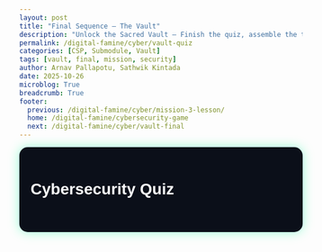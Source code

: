```yaml
---
layout: post
title: "Final Sequence — The Vault"
description: "Unlock the Sacred Vault — Finish the quiz, assemble the three code fragments, authenticate, and retrieve the Sacred Page."
permalink: /digital-famine/cyber/vault-quiz
categories: [CSP, Submodule, Vault]
tags: [vault, final, mission, security]
author: Arnav Pallapotu, Sathwik Kintada
date: 2025-10-26
microblog: True
breadcrumb: True
footer:
  previous: /digital-famine/cyber/mission-3-lesson/
  home: /digital-famine/cybersecurity-game
  next: /digital-famine/cyber/vault-final
---
```

<style>
.quiz-container {
  max-width: 700px;
  margin: auto;
  background: #0b0f19;
  padding: 20px;
  border-radius: 15px;
  color: white;
  font-family: "Poppins", sans-serif;
  box-shadow: 0 0 20px rgba(0, 255, 150, 0.4);
}
.question {
  font-size: 1.2em;
  margin-bottom: 20px;
}
.options button {
  display: block;
  width: 100%;
  margin: 8px 0;
  padding: 12px;
  border: none;
  border-radius: 10px;
  background-color: #1c2333;
  color: white;
  font-size: 1em;
  transition: 0.2s;
}
.options button:hover {
  background-color: #2b3247;
  cursor: pointer;
}
.feedback {
  margin-top: 15px;
  font-size: 1em;
  padding: 10px;
  border-radius: 8px;
}
.correct {
  background: #145a32;
}
.wrong {
  background: #641e16;
}
.next-btn {
  margin-top: 20px;
  padding: 10px 20px;
  background: #00ff99;
  color: black;
  border: none;
  border-radius: 10px;
  font-weight: bold;
  cursor: pointer;
}
.progress {
  margin-bottom: 15px;
  text-align: center;
  color: #00ff99;
}
.retry-btn {
  background: #ff4444;
  color: white;
  padding: 10px 20px;
  border: none;
  border-radius: 8px;
  cursor: pointer;
  margin-top: 15px;
}
.retry-btn:hover {
  background: #ff6666;
}
.hint {
  background: rgba(0, 255, 150, 0.1);
  color: #00ff99;
  padding: 10px;
  border-radius: 8px;
  margin-top: 10px;
}
</style>

<div class="quiz-container">
  <h1>Cybersecurity Quiz</h1>
  <div class="progress" id="progress"></div>
  <div id="quiz-content">
    <div class="question" id="question"></div>
    <div class="options" id="options"></div>
    <div id="feedback" class="feedback"></div>
    <button class="next-btn" id="next-btn" style="display:none;">Next Question</button>
  </div>
</div>

<script>
const questions = [
  // Mission 1
  {question:"What is a database schema?",options:["The actual data stored in tables","A blueprint defining table structure, columns, and constraints","A backup file of the database","The SQL queries used to retrieve data"],correct:1,hint:"Think about blueprints and architectural plans.",mission:1,lessonUrl:"/digital-famine/cyber/submodule_1"},
  {question:"Which constraint uniquely identifies each record in a table?",options:["NOT NULL","PRIMARY KEY","UNIQUE","FOREIGN KEY"],correct:1,hint:"Every table needs one to identify rows.",mission:1,lessonUrl:"/digital-famine/cyber/submodule_1"},
  {question:"What does a FOREIGN KEY do in the earth_base.db?",options:["Encrypts sensitive data","Links two tables by referencing another table's PRIMARY KEY","Makes queries run faster","Prevents duplicate entries"],correct:1,hint:"Think about the verified_by column connecting Agents to Alien_Sightings.",mission:1,lessonUrl:"/digital-famine/cyber/mission-1-lesson/"},
  {question:"Which SQL statement adds new agents to the database?",options:["CREATE TABLE Agents","INSERT INTO Agents","UPDATE Agents","SELECT FROM Agents"],correct:1,hint:"You're putting new data INTO the table.",mission:1,lessonUrl:"/digital-famine/cyber/submodule_1"},
  {question:"What happens if you delete an agent who verified alien sightings?",options:["Everything deletes automatically","The database prevents deletion to maintain integrity","The agent deletes but sightings remain unchanged","All sightings become unverified"],correct:1,hint:"Consider referential integrity and orphaned records.",mission:1,lessonUrl:"/digital-famine/cyber/submodule_1"},
  {question:"Which data type stores clearance_level values (1-10)?",options:["TEXT","REAL","INTEGER","BLOB"],correct:2,hint:"These are whole numbers, not decimals or text.",mission:1,lessonUrl:"/digital-famine/cyber/submodule_1"},
  {question:"What does CHECK(threat_level >= 1 AND threat_level <= 5) do?",options:["Checks for database corruption","Validates data meets conditions before insertion","Checks for duplicate values","Automatically fixes invalid data"],correct:1,hint:"This enforces business rules on data values.",mission:1,lessonUrl:"/digital-famine/cyber/submodule_1"},

  // Mission 2
  {question:"What is SQL Injection?",options:["A method to speed up queries","A vulnerability where attackers insert malicious SQL into inputs","A database backup technique","A tool for debugging SQL"],correct:1,hint:"Malicious code inserted through user input fields.",mission:2,lessonUrl:"/digital-famine/cyber/submodule_2"},
  {question:"Which login input could be a SQL injection attempt?",options:["username: 'john_doe'","username: 'admin' OR '1'='1'","username: 'user@email.com'","username: 'agent_007'"],correct:1,hint:"Look for SQL operators like OR and quotes.",mission:2,lessonUrl:"/digital-famine/cyber/submodule_2"},
  {question:"What's the best defense against SQL injection?",options:["Using longer passwords","Using parameterized queries with placeholders","Encrypting the database","Limiting login attempts"],correct:1,hint:"Separate SQL code from user data using placeholders.",mission:2,lessonUrl:"/digital-famine/cyber/submodule_2"},
  {question:"Why is string concatenation vulnerable?",options:["It uses SELECT statement","User input is directly concatenated into the SQL string","It doesn't check clearance levels","The table name is incorrect"],correct:1,hint:"When you use + to combine user input with SQL queries.",mission:2,lessonUrl:"/digital-famine/cyber/submodule_2"},
  {question:"Which payload could expose ALL agent records?",options:["' OR 1=1 --","DELETE FROM Agents","CREATE TABLE hacked","UPDATE Agents SET clearance=10"],correct:0,hint:"Make the WHERE clause always true, then comment out the rest.",mission:2,lessonUrl:"/digital-famine/cyber/submodule_2"},
  {question:"What does input validation prevent?",options:["Slow queries","Malicious data from being processed by the system","Users from creating accounts","Database backups from failing"],correct:1,hint:"Checking data format before processing.",mission:2,lessonUrl:"/digital-famine/cyber/submodule_2"},
  {question:"In SQL injection attacks, what does '--' do?",options:["Subtracts two numbers","Starts a comment, ignoring everything after it","Creates a new table","Encrypts the query"],correct:1,hint:"Everything after this symbol is ignored.",mission:2,lessonUrl:"/digital-famine/cyber/mission-2-lesson/"},

  // Mission 3
  {question:"What's the difference between hashing and encryption?",options:["Hashing is faster than encryption","Hashing is one-way (irreversible), encryption is two-way (reversible)","Hashing works on text, encryption on numbers","There's no difference"],correct:1,hint:"Can you reverse the process or not?",mission:3,lessonUrl:"/digital-famine/cyber/submodule_3"},
  {question:"How many characters is a SHA-256 hash output?",options:["32 hexadecimal characters","64 hexadecimal characters","128 hexadecimal characters","Varies based on input length"],correct:1,hint:"It's always the same length - 256 bits = 64 hex characters.",mission:3,lessonUrl:"/digital-famine/cyber/submodule_3"},
  {question:"What is the 'avalanche effect' in SHA-256?",options:["Hashing multiple launch codes simultaneously","A tiny change in input creates a completely different hash","The hash gets longer as input increases","Multiple inputs produce the same hash"],correct:1,hint:"Change one letter, get a completely different result.",mission:3,lessonUrl:"/digital-famine/cyber/submodule_3"},
  {question:"Why hash launch codes instead of storing them in plaintext?",options:["To save storage space","To make verification faster","So aliens can't read codes even if they breach the database","Because it's required by defense protocols"],correct:2,hint:"Protection if the database is breached.",mission:3,lessonUrl:"/digital-famine/cyber/submodule_3"},
  {question:"If you hash 'ALPHA-001' today and tomorrow, will the hashes match?",options:["No - hashes change daily","Yes - hashing is deterministic (same input = same output)","Only if using the same computer","Depends on the time of day"],correct:1,hint:"Is hashing deterministic or random?",mission:3,lessonUrl:"/digital-famine/cyber/submodule_3"},
  {question:"What is 'salt' in password hashing?",options:["A secret decryption key","Random data added to passwords before hashing to prevent rainbow table attacks","A specific type of hashing algorithm","A compression method for long passwords"],correct:1,hint:"Random data added to defeat pre-computed hash tables.",mission:3,lessonUrl:"/digital-famine/cyber/mission-3-lesson/"}
];

let currentQuestion = 0;
let score = 0;
let retryMode = false;

function showQuestion() {
  const q = questions[currentQuestion];
  document.getElementById("progress").textContent = `Question ${currentQuestion + 1} of ${questions.length} | Score: ${score}`;
  document.getElementById("question").textContent = q.question;

  const optionsContainer = document.getElementById("options");
  optionsContainer.innerHTML = "";

  q.options.forEach((opt, i) => {
    const btn = document.createElement("button");
    btn.textContent = opt;
    btn.onclick = () => checkAnswer(i);
    optionsContainer.appendChild(btn);
  });

  document.getElementById("feedback").innerHTML = "";
  document.getElementById("next-btn").style.display = "none";
}

function checkAnswer(selected) {
  const q = questions[currentQuestion];
  const feedback = document.getElementById("feedback");

  if (selected === q.correct) {
    feedback.textContent = "✅ Correct!";
    feedback.className = "feedback correct";
    if (!retryMode) score += 5;
    document.getElementById("next-btn").style.display = "inline-block";
  } else {
    if (!retryMode) {
      retryMode = true;
      feedback.innerHTML = `❌ Incorrect. Try again!<div class="hint">💡 Hint: ${q.hint}</div><p>Lesson reference: <a href="${q.lessonUrl}" style="color:#00ff99;">Go to Lesson</a></p>`;
      feedback.className = "feedback wrong";
    } else {
      feedback.innerHTML = `❌ Still incorrect. Review the material: <a href="${q.lessonUrl}" style="color:#00ff99;">Go to Lesson</a>`;
      feedback.className = "feedback wrong";
      document.getElementById("next-btn").style.display = "inline-block";
    }
  }
}

document.getElementById("next-btn").onclick = () => {
  retryMode = false;
  currentQuestion++;
  if (currentQuestion < questions.length) {
    showQuestion();
  } else {
    finishQuiz();
  }
};

function finishQuiz() {
  const percent = (score / (questions.length * 5)) * 100;
  const quizContent = document.getElementById("quiz-content");
  if (percent >= 80) {
    quizContent.innerHTML = `<h2>🎉 Quiz Complete! Score: ${percent}%</h2><p>Great job, Agent! You’ve unlocked the Vault.</p><a href="/digital-famine/cyber/vault/final-vault/" class="next-btn">Enter the Vault</a>`;
  } else {
    quizContent.innerHTML = `<h2>❌ Score: ${percent}%</h2><p>You need at least 80% to unlock the Vault.</p><button class="retry-btn" onclick="restartQuiz()">Retry Quiz</button>`;
  }
}

function restartQuiz() {
  currentQuestion = 0;
  score = 0;
  retryMode = false;

  // Restore original quiz HTML
  document.getElementById("quiz-content").innerHTML = `
    <div class="question" id="question"></div>
    <div class="options" id="options"></div>
    <div id="feedback" class="feedback"></div>
    <button class="next-btn" id="next-btn" style="display:none;">Next Question</button>
  `;

  // Reattach event listener for Next button
  document.getElementById("next-btn").onclick = () => {
    retryMode = false;
    currentQuestion++;
    if (currentQuestion < questions.length) {
      showQuestion();
    } else {
      finishQuiz();
    }
  };

  showQuestion();
}

showQuestion();
</script>
